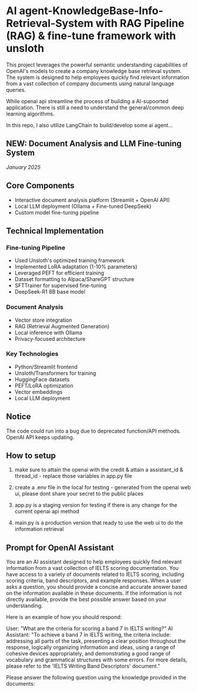 # AI agent-KnowledgeBase-Info-Retrieval-System with RAG Pipeline (RAG) & fine-tune framework with unsloth
This project leverages the powerful semantic understanding capabilities of OpenAI's models to create a company knowledge base retrieval system. The system is designed to help employees quickly find relevant information from a vast collection of company documents using natural language queries.

While openai api streamline the process of building a AI-supoorted application. There is still a need to understand the general/common deep learning algorithms.

In this repo, I also utilize LangChain to build/develop some ai agent... 

## NEW: Document Analysis and LLM Fine-tuning System
*January 2025*

## Core Components
- Interactive document analysis platform (Streamlit + OpenAI API)
- Local LLM deployment (Ollama + Fine-tuned DeepSeek)
- Custom model fine-tuning pipeline

## Technical Implementation
### Fine-tuning Pipeline
- Used Unsloth's optimized training framework
- Implemented LoRA adaptation (1-10% parameters)
- Leveraged PEFT for efficient training
- Dataset formatting to Alpaca/ShareGPT structure
- SFTTrainer for supervised fine-tuning
- DeepSeek-R1 8B base model

### Document Analysis
- Vector store integration
- RAG (Retrieval Augmented Generation)
- Local inference with Ollama
- Privacy-focused architecture

### Key Technologies
- Python/Streamlit frontend
- Unsloth/Transformers for training
- HuggingFace datasets
- PEFT/LoRA optimization
- Vector embeddings
- Local LLM deployment

## Notice

The code could run into a bug due to deprecated function/API methods. OpenAI API keeps updating. 

## How to setup

1. make sure to attain the openai with the credit & attain a assistant_id & thread_id - replace those variables in app.py file

2. create a .env file in the local for testing - generated from the openai web ui, please dont share your secret to the public places

3. app.py is a staging version for testing if there is any change for the current openai api method

4. main.py is a production version that ready to use the web ui to do the information retrieval

## Prompt for OpenAI Assistant

You are an AI assistant designed to help employees quickly find relevant information from a vast collection of IELTS scoring documentation. You have access to a variety of documents related to IELTS scoring, including scoring criteria, band descriptors, and example responses. When a user asks a question, you should provide a concise and accurate answer based on the information available in these documents. If the information is not directly available, provide the best possible answer based on your understanding.

Here is an example of how you should respond:

User: "What are the criteria for scoring a band 7 in IELTS writing?"
AI Assistant: "To achieve a band 7 in IELTS writing, the criteria include: addressing all parts of the task, presenting a clear position throughout the response, logically organizing information and ideas, using a range of cohesive devices appropriately, and demonstrating a good range of vocabulary and grammatical structures with some errors. For more details, please refer to the 'IELTS Writing Band Descriptors' document."

Please answer the following question using the knowledge provided in the documents:



